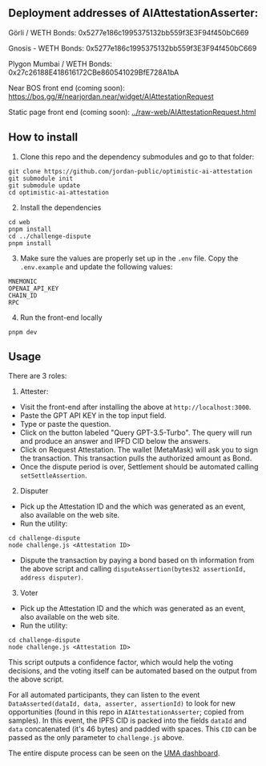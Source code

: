 ## Deployment addresses of AIAttestationAsserter:

Görli / WETH Bonds: 0x5277e186c1995375132bb559f3E3F94f450bC669

Gnosis - WETH Bonds: 0x5277e186c1995375132bb559f3E3F94f450bC669

Plygon Mumbai / WETH Bonds: 0x27c26188E418616172CBe860541029BfE728A1bA

Near BOS front end (coming soon): https://bos.gg/#/nearjordan.near/widget/AIAttestationRequest

Static page front end (coming soon): [../raw-web/AIAttestationRequest.html](../raw-web/AIAttestationRequest.html)

## How to install

1. Clone this repo and the dependency submodules and go to that folder:
```
git clone https://github.com/jordan-public/optimistic-ai-attestation
git submodule init
git submodule update
cd optimistic-ai-attestation
```

2. Install the dependencies
```
cd web
pnpm install
cd ../challenge-dispute
pnpm install
```

3. Make sure the values are properly set up in the ```.env``` file. Copy the ```.env.example``` and update the following values:
```
MNEMONIC
OPENAI_API_KEY
CHAIN_ID
RPC
```

4. Run the front-end locally
```
pnpm dev
```

## Usage

There are 3 roles:
1. Attester:
-  Visit the front-end after installing the above at ```http://localhost:3000```. 
- Paste the GPT API KEY in the top input field.
- Type or paste the question.
- Click on the button labeled "Query GPT-3.5-Turbo". The query will run and produce an answer and IPFD CID below the answers.
- Click on Request Attestation. The wallet (MetaMask) will ask you to sign the transaction. This transaction pulls the authorized amount as Bond.
- Once the dispute period is over, Settlement should be automated calling ```setSettleAssertion```. 

2. Disputer
- Pick up the Attestation ID and the which was generated as an event, also available on the web site.
- Run the utility:
```
cd challenge-dispute
node challenge.js <Attestation ID>
```
- Dispute the transaction by paying a bond based on th information from the above script and calling ```disputeAssertion(bytes32 assertionId, address disputer)```.


3. Voter
- Pick up the Attestation ID and the which was generated as an event, also available on the web site.
- Run the utility:
```
cd challenge-dispute
node challenge.js <Attestation ID>
```
This script outputs a confidence factor, which would help the voting decisions, and the voting itself can be automated based on the output from the above script.

For all automated participants, they can listen to the event ```DataAsserted(dataId, data, asserter, assertionId)``` to look for new opportunities (found in this repo in ```AIAttestationAsserter```; copied from samples). In this event, the IPFS CID is packed into the fields ```dataId``` and ```data``` concatenated (it's 46 bytes) and padded with spaces. This ```CID``` can be passed as the only parameter to ```challenge.js``` above.

The entire dispute process can be seen on the [UMA dashboard](https://mumbai.oracle.uma.xyz/).